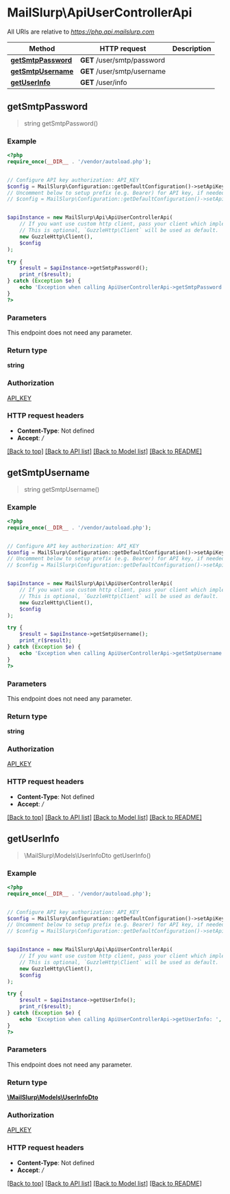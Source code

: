 # MailSlurp\ApiUserControllerApi

All URIs are relative to *https://php.api.mailslurp.com*

Method | HTTP request | Description
------------- | ------------- | -------------
[**getSmtpPassword**](ApiUserControllerApi#getSmtpPassword) | **GET** /user/smtp/password | 
[**getSmtpUsername**](ApiUserControllerApi#getSmtpUsername) | **GET** /user/smtp/username | 
[**getUserInfo**](ApiUserControllerApi#getUserInfo) | **GET** /user/info | 



## getSmtpPassword

> string getSmtpPassword()



### Example

```php
<?php
require_once(__DIR__ . '/vendor/autoload.php');


// Configure API key authorization: API_KEY
$config = MailSlurp\Configuration::getDefaultConfiguration()->setApiKey('x-api-key', 'YOUR_API_KEY');
// Uncomment below to setup prefix (e.g. Bearer) for API key, if needed
// $config = MailSlurp\Configuration::getDefaultConfiguration()->setApiKeyPrefix('x-api-key', 'Bearer');


$apiInstance = new MailSlurp\Api\ApiUserControllerApi(
    // If you want use custom http client, pass your client which implements `GuzzleHttp\ClientInterface`.
    // This is optional, `GuzzleHttp\Client` will be used as default.
    new GuzzleHttp\Client(),
    $config
);

try {
    $result = $apiInstance->getSmtpPassword();
    print_r($result);
} catch (Exception $e) {
    echo 'Exception when calling ApiUserControllerApi->getSmtpPassword: ', $e->getMessage(), PHP_EOL;
}
?>
```

### Parameters

This endpoint does not need any parameter.

### Return type

**string**

### Authorization

[API_KEY](../../README#API_KEY)

### HTTP request headers

- **Content-Type**: Not defined
- **Accept**: */*

[[Back to top]](#) [[Back to API list]](../../README#documentation-for-api-endpoints)
[[Back to Model list]](../../README#documentation-for-models)
[[Back to README]](../../README)


## getSmtpUsername

> string getSmtpUsername()



### Example

```php
<?php
require_once(__DIR__ . '/vendor/autoload.php');


// Configure API key authorization: API_KEY
$config = MailSlurp\Configuration::getDefaultConfiguration()->setApiKey('x-api-key', 'YOUR_API_KEY');
// Uncomment below to setup prefix (e.g. Bearer) for API key, if needed
// $config = MailSlurp\Configuration::getDefaultConfiguration()->setApiKeyPrefix('x-api-key', 'Bearer');


$apiInstance = new MailSlurp\Api\ApiUserControllerApi(
    // If you want use custom http client, pass your client which implements `GuzzleHttp\ClientInterface`.
    // This is optional, `GuzzleHttp\Client` will be used as default.
    new GuzzleHttp\Client(),
    $config
);

try {
    $result = $apiInstance->getSmtpUsername();
    print_r($result);
} catch (Exception $e) {
    echo 'Exception when calling ApiUserControllerApi->getSmtpUsername: ', $e->getMessage(), PHP_EOL;
}
?>
```

### Parameters

This endpoint does not need any parameter.

### Return type

**string**

### Authorization

[API_KEY](../../README#API_KEY)

### HTTP request headers

- **Content-Type**: Not defined
- **Accept**: */*

[[Back to top]](#) [[Back to API list]](../../README#documentation-for-api-endpoints)
[[Back to Model list]](../../README#documentation-for-models)
[[Back to README]](../../README)


## getUserInfo

> \MailSlurp\Models\UserInfoDto getUserInfo()



### Example

```php
<?php
require_once(__DIR__ . '/vendor/autoload.php');


// Configure API key authorization: API_KEY
$config = MailSlurp\Configuration::getDefaultConfiguration()->setApiKey('x-api-key', 'YOUR_API_KEY');
// Uncomment below to setup prefix (e.g. Bearer) for API key, if needed
// $config = MailSlurp\Configuration::getDefaultConfiguration()->setApiKeyPrefix('x-api-key', 'Bearer');


$apiInstance = new MailSlurp\Api\ApiUserControllerApi(
    // If you want use custom http client, pass your client which implements `GuzzleHttp\ClientInterface`.
    // This is optional, `GuzzleHttp\Client` will be used as default.
    new GuzzleHttp\Client(),
    $config
);

try {
    $result = $apiInstance->getUserInfo();
    print_r($result);
} catch (Exception $e) {
    echo 'Exception when calling ApiUserControllerApi->getUserInfo: ', $e->getMessage(), PHP_EOL;
}
?>
```

### Parameters

This endpoint does not need any parameter.

### Return type

[**\MailSlurp\Models\UserInfoDto**](../Model/UserInfoDto)

### Authorization

[API_KEY](../../README#API_KEY)

### HTTP request headers

- **Content-Type**: Not defined
- **Accept**: */*

[[Back to top]](#) [[Back to API list]](../../README#documentation-for-api-endpoints)
[[Back to Model list]](../../README#documentation-for-models)
[[Back to README]](../../README)

